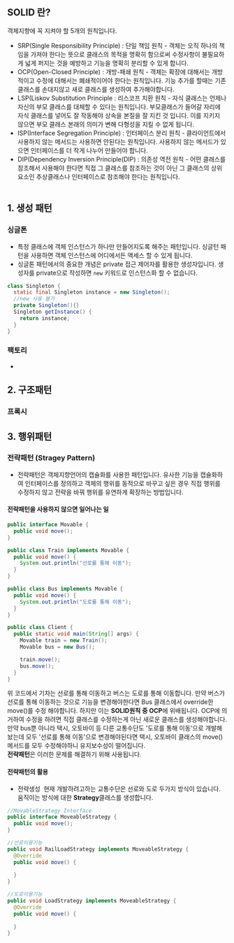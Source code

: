 ## SOLID 란?
객체지향에 꼭 지켜야 할 5개의 원칙입니다.
- SRP(Single Responsibility Principle) : 단일 책임 원칙 - 객체는 오직 하나의 책임을 가져야 한다는 뜻으로 클래스의 목적을 명확히 함으로써 수정사항이 불필요하게 넓게 퍼지는 것을 예방하고 기능을 명확히 분리할 수 있게 합니다.
- OCP(Open-Closed Principle) : 개방-패쇄 원칙 - 객체는 확장에 대해서는 개방적이고 수정에 대해서는 폐쇄적이어야 한다는 원칙입니다. 기능 추가를 할때는 기존 클래스를 손대지않고 새로 클래스를 생성하여 추가해야합니다. 
- LSP(Liskov Substitution Principle : 리스코프 치환 원칙 - 자식 클래스는 언제나 자신의 부모 클래스를 대체할 수 있다는 원칙입니다. 부모클래스가 들어갈 자리에 자식 클래스를 넣어도 잘 작동해야 상속을 본질을 잘 지킨 것 입니다. 이를 지키지 않으면 부모 클래스 본래의 의미가 변해 다형성을 지킬 수 없게 됩니다.
- ISP(Interface Segregation Principle) : 인터페이스 분리 원칙 - 클라이언트에서 사용하지 않는 메서드는 사용하면 안된다는 원칙입니다. 사용하지 않는 메서드가 있으면 인터페이스를 더 작게 나누어 만들어야 합니다.
- DIP(Dependency Inversion Principle(DIP) : 의존성 역전 원칙 - 어떤 클래스를 참조해서 사용해야 한다면 직접 그 클래스를 참조하는 것이 아닌 그 클래스의 상위 요소인 추상클래스나 인터페이스로 참조해야 한다는 원칙입니다.
<br><br>

## 1. 생성 패턴
### 싱글톤
- 특정 클래스에 객체 인스턴스가 하나만 만들어지도록 해주는 패턴입니다. 싱글턴 패턴을 사용하면 객체 인스턴스에 어디에서든 액세스 할 수 있게 됩니다.
- 싱글톤 패턴에서의 중요한 개념은 private 접근 제어자를 활용한 생성자입니다. 생성자를 private으로 작성하면 `new` 키워드로 인스턴스화 할 수 없습니다.
```java
class Singleton {
  static final Singleton instance = new Singleton();
  //new 사용 불가
  private Singleton(){}
  Singleton getInstance() {
    return instance;
  }
}
```
### 팩토리
- 

## 2. 구조패턴
### 프록시
## 3. 행위패턴
### 전략패턴 (Stragey Pattern)
- 전략패턴은 객체지향언어의 캡슐화를 사용한 패턴입니다. 유사한 기능을 캡슐화하여 인터페이스를 정의하고 객체의 행위를 동적으로 바꾸고 싶은 경우 직접 행위를 수정하지 않고 전략을 바꿔 행위를 유연하게 확장하는 방법입니다.

#### 전략패턴을 사용하지 않으면 일어나는 일
```java
public interface Movable {
  public void move();
}

public class Train implements Movable {
  public void move() {
    System.out.println("선로를 통해 이동");
  }
}

public class Bus implements Movable {
  public void move() {
    System.out.println("도로를 통해 이동");
  }
}

public class Client {
  public static void main(String[] args) {
    Movable train = new Train();
    Movable bus = new Bus();

    train.move();
    bus.move();
  }
}
```
위 코드에서 기차는 선로를 통해 이동하고 버스는 도로를 통해 이동합니다. 만약 버스가 선로를 통해 이동하는 것으로 기능을 변경해야한다면 Bus 클래스에서 override한 move()를 수정 해야합니다. 하지만 이는 **SOLID원칙 중 OCP**에 위배됩니다. OCP에 의거하여 수정을 하려면 직접 클래스를 수정하는게 아닌 새로운 클래스를 생성해야합니다.<br>
만약 bus뿐 아니라 택시, 오토바이 등 다른 교통수단도 '도로를 통해 이동'으로 개발해놨는데 모두 '선로를 통해 이동'으로 변경해야된다면 택시, 오토바이 클래스의 move()메서드를 모두 수정해야하니 유지보수성이 떨어집니다.<br>
**전략패턴**은 이러한 문제를 해결하기 위해 사용됩니다.<br>

#### 전략패턴의 활용
- 전략생성
&nbsp;현재 개발하려고하는 교통수단은 선로와 도로 두가지 방식이 있습니다. 움직이는 방식에 대한 **Strategy**클래스를 생성합니다.
```java
//MovableStrategy Interface
public interface MoveableStrategy {
  public void move();
}

//선로이용기능
public void RailLoadStrategy implements MoveableStrategy {
  @Override
  public void move() {
    
  }
}

//도로이용기능
public void LoadStrategy implements MoveableStrategy {
  @Override
  public void move() {
    
  }
}
```

